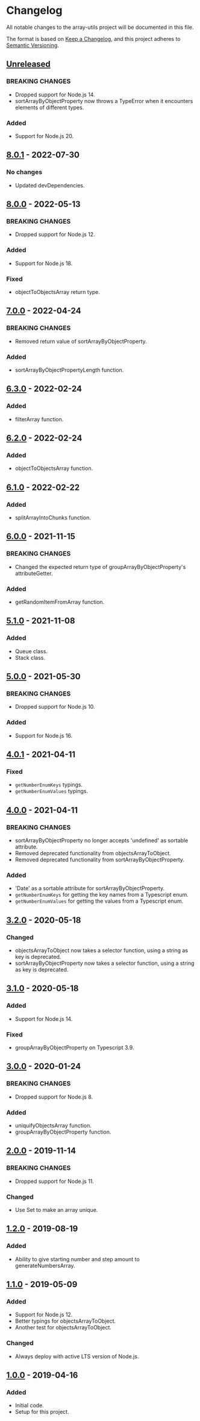 # Changelog
All notable changes to the array-utils project will be documented in this file.

The format is based on [Keep a Changelog](https://keepachangelog.com/en/1.0.0/),
and this project adheres to [Semantic Versioning](https://semver.org/spec/v2.0.0.html).

## [Unreleased]
### BREAKING CHANGES
- Dropped support for Node.js 14.
- sortArrayByObjectProperty now throws a TypeError when it encounters elements of different types.

### Added
- Support for Node.js 20.

## [8.0.1] - 2022-07-30
### No changes
- Updated devDependencies.

## [8.0.0] - 2022-05-13
### BREAKING CHANGES
- Dropped support for Node.js 12.

### Added
- Support for Node.js 18.

### Fixed
- objectToObjectsArray return type.

## [7.0.0] - 2022-04-24
### BREAKING CHANGES
- Removed return value of sortArrayByObjectProperty.

### Added
- sortArrayByObjectPropertyLength function.

## [6.3.0] - 2022-02-24
### Added
- filterArray function.

## [6.2.0] - 2022-02-24
### Added
- objectToObjectsArray function.

## [6.1.0] - 2022-02-22
### Added
- splitArrayIntoChunks function.

## [6.0.0] - 2021-11-15
### BREAKING CHANGES
- Changed the expected return type of groupArrayByObjectProperty's attributeGetter.

### Added
- getRandomItemFromArray function.

## [5.1.0] - 2021-11-08
### Added
- Queue class.
- Stack class.

## [5.0.0] - 2021-05-30
### BREAKING CHANGES
- Dropped support for Node.js 10.

### Added
- Support for Node.js 16.

## [4.0.1] - 2021-04-11
### Fixed
- `getNumberEnumKeys` typings.
- `getNumberEnumValues` typings.

## [4.0.0] - 2021-04-11
### BREAKING CHANGES
- sortArrayByObjectProperty no longer accepts 'undefined' as sortable attribute.
- Removed deprecated functionality from objectsArrayToObject.
- Removed deprecated functionality from sortArrayByObjectProperty.

### Added
- 'Date' as a sortable attribute for sortArrayByObjectProperty.
- `getNumberEnumKeys` for getting the key names from a Typescript enum.
- `getNumberEnumValues` for getting the values from a Typescript enum.

## [3.2.0] - 2020-05-18
### Changed
- objectsArrayToObject now takes a selector function, using a string as key is deprecated.
- sortArrayByObjectProperty now takes a selector function, using a string as key is deprecated.

## [3.1.0] - 2020-05-18
### Added
- Support for Node.js 14.

### Fixed
- groupArrayByObjectProperty on Typescript 3.9.

## [3.0.0] - 2020-01-24
### BREAKING CHANGES
- Dropped support for Node.js 8.

### Added
- uniquifyObjectsArray function.
- groupArrayByObjectProperty function.

## [2.0.0] - 2019-11-14
### BREAKING CHANGES
- Dropped support for Node.js 11.

### Changed
- Use Set to make an array unique.

## [1.2.0] - 2019-08-19
### Added
- Ability to give starting number and step amount to generateNumbersArray.

## [1.1.0] - 2019-05-09
### Added
- Support for Node.js 12.
- Better typings for objectsArrayToObject.
- Another test for objectsArrayToObject.

### Changed
- Always deploy with active LTS version of Node.js.

## [1.0.0] - 2019-04-16
### Added
- Initial code.
- Setup for this project.

[Unreleased]: https://github.com/Ionaru/array-utils/compare/8.0.1...HEAD
[8.0.1]: https://github.com/Ionaru/array-utils/compare/8.0.0...8.0.1
[8.0.0]: https://github.com/Ionaru/array-utils/compare/7.0.0...8.0.0
[7.0.0]: https://github.com/Ionaru/array-utils/compare/6.3.0...7.0.0
[6.3.0]: https://github.com/Ionaru/array-utils/compare/6.2.0...6.3.0
[6.2.0]: https://github.com/Ionaru/array-utils/compare/6.1.0...6.2.0
[6.1.0]: https://github.com/Ionaru/array-utils/compare/6.0.0...6.1.0
[6.0.0]: https://github.com/Ionaru/array-utils/compare/5.1.0...6.0.0
[5.1.0]: https://github.com/Ionaru/array-utils/compare/5.0.0...5.1.0
[5.0.0]: https://github.com/Ionaru/array-utils/compare/4.0.1...5.0.0
[4.0.1]: https://github.com/Ionaru/array-utils/compare/4.0.0...4.0.1
[4.0.0]: https://github.com/Ionaru/array-utils/compare/3.2.0...4.0.0
[3.2.0]: https://github.com/Ionaru/array-utils/compare/3.1.0...3.2.0
[3.1.0]: https://github.com/Ionaru/array-utils/compare/3.0.0...3.1.0
[3.0.0]: https://github.com/Ionaru/array-utils/compare/2.0.0...3.0.0
[2.0.0]: https://github.com/Ionaru/array-utils/compare/1.2.0...2.0.0
[1.2.0]: https://github.com/Ionaru/array-utils/compare/1.1.0...1.2.0
[1.1.0]: https://github.com/Ionaru/array-utils/compare/1.0.0...1.1.0
[1.0.0]: https://github.com/Ionaru/array-utils/compare/971ba24...1.0.0
